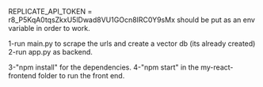 REPLICATE_API_TOKEN = r8_P5KqA0tqsZkxU5lDwad8VU1GOcn8IRC0Y9sMx
should be put as an env variable in order to work.

1-run main.py to scrape the urls and create a vector db (its already created)
2-run app.py as backend.

3-"npm install" for the dependencies.
4-"npm start" in the my-react-frontend folder to run the front end.
